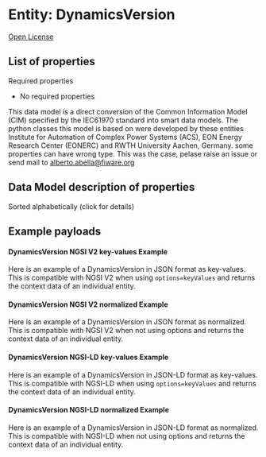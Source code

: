 Entity: DynamicsVersion  
=======================  
[Open License](https://github.com/smart-data-models//dataModel.EnergyCIM/blob/master/DynamicsVersion/LICENSE.md)  

## List of properties  

Required properties  
- No required properties    
This data model is a direct conversion of the Common Information Model (CIM) specified by the IEC61970 standard into smart data models. The python classes this model is based on were developed by these entities Institute for Automation of Complex Power Systems (ACS), EON Energy Research Center (EONERC) and RWTH University Aachen, Germany. some properties can have wrong type. This was the case, pelase raise an issue or send mail to alberto.abella@fiware.org  
## Data Model description of properties  
Sorted alphabetically (click for details)  
## Example payloads    
#### DynamicsVersion NGSI V2 key-values Example    
Here is an example of a DynamicsVersion in JSON format as key-values. This is compatible with NGSI V2 when  using `options=keyValues` and returns the context data of an individual entity.  
#### DynamicsVersion NGSI V2 normalized Example    
Here is an example of a DynamicsVersion in JSON format as normalized. This is compatible with NGSI V2 when not using options and returns the context data of an individual entity.  
#### DynamicsVersion NGSI-LD key-values Example    
Here is an example of a DynamicsVersion in JSON-LD format as key-values. This is compatible with NGSI-LD when  using `options=keyValues` and returns the context data of an individual entity.  
#### DynamicsVersion NGSI-LD normalized Example    
Here is an example of a DynamicsVersion in JSON-LD format as normalized. This is compatible with NGSI-LD when not using options and returns the context data of an individual entity.  
